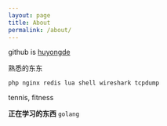 ```yaml
---
layout: page 
title: About 
permalink: /about/
---
```


github is [huyongde](https://github.com/huyongde)

熟悉的东东

`php nginx redis lua shell wireshark tcpdump`

tennis, fitness

**正在学习的东西**
`golang` 
